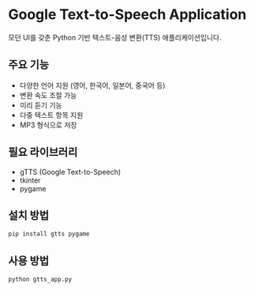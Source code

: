 # Google Text-to-Speech Application

모던 UI를 갖춘 Python 기반 텍스트-음성 변환(TTS) 애플리케이션입니다.

## 주요 기능

- 다양한 언어 지원 (영어, 한국어, 일본어, 중국어 등)
- 변환 속도 조절 가능
- 미리 듣기 기능
- 다중 텍스트 항목 지원
- MP3 형식으로 저장

## 필요 라이브러리

- gTTS (Google Text-to-Speech)
- tkinter
- pygame

## 설치 방법

```bash
pip install gtts pygame
```

## 사용 방법

```bash
python gtts_app.py
```
